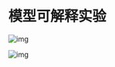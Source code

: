 # 模型可解释实验
![img](https://pic1.zhimg.com/80/v2-bc2ad1afdbc8d4db6c32aff8e3ea93d4_720w.jpg)

![img](https://pic4.zhimg.com/80/v2-7eb530d9cf3eff736b713af9340377d3_720w.jpg)

